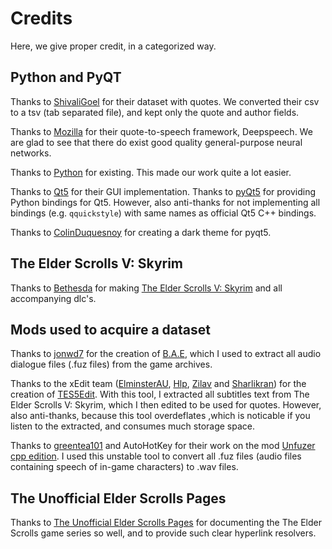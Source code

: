 # Credits
Here, we give proper credit, in a categorized way.

## Python and PyQT
Thanks to [ShivaliGoel](https://github.com/ShivaliGoel/Quotes-500K) for their dataset with quotes.
We converted their csv to a tsv (tab separated file), and kept only the quote and author fields.

Thanks to [Mozilla](https://github.com/mozilla/DeepSpeech/releases/) for their quote-to-speech framework, Deepspeech.
We are glad to see that there do exist good quality general-purpose neural networks.

Thanks to [Python](https://www.python.org/) for existing.
This made our work quite a lot easier.

Thanks to [Qt5](https://www.qt.io/) for their GUI implementation.
Thanks to [pyQt5](https://www.riverbankcomputing.com/software/pyqt) for providing Python bindings for Qt5.
However, also anti-thanks for not implementing all bindings (e.g. `qquickstyle`) with same names as official Qt5 C++ bindings.

Thanks to [ColinDuquesnoy](https://github.com/ColinDuquesnoy/QDarkStyleSheet) for creating a dark theme for pyqt5.

## The Elder Scrolls V: Skyrim
Thanks to [Bethesda](https://elderscrolls.bethesda.net/) for making [The Elder Scrolls V: Skyrim](https://elderscrolls.bethesda.net/en/skyrim) and all accompanying dlc's.

## Mods used to acquire a dataset
Thanks to [jonwd7](https://www.nexusmods.com/skyrimspecialedition/users/2492841) for the creation of [B.A.E](https://www.nexusmods.com/skyrimspecialedition/mods/974/), which I used to extract all audio dialogue files (.fuz files) from the game archives.

Thanks to the xEdit team ([ElminsterAU](http://www.nexusmods.com/users/167469/?), [Hlp](http://www.nexusmods.com/users/1102380/?), [Zilav](http://www.nexusmods.com/users/156622/?) and [Sharlikran](http://www.nexusmods.com/users/4147439/?)) for the creation of [TES5Edit](https://www.nexusmods.com/skyrim/mods/25859). With this tool, I extracted all subtitles text from The Elder Scrolls V: Skyrim, which I then edited to be used for quotes. However, also anti-thanks, because this tool overdeflates ,which is noticable if you listen to the extracted, and consumes much storage space.

Thanks to [greentea101](https://www.nexusmods.com/skyrim/users/974272) and AutoHotKey for their work on the mod [Unfuzer cpp edition](https://www.nexusmods.com/skyrim/mods/19242). I used this unstable tool to convert all .fuz files (audio files containing speech of in-game characters)
to .wav files.

## The Unofficial Elder Scrolls Pages
Thanks to [The Unofficial Elder Scrolls Pages](https://en.uesp.net/) for documenting the The Elder Scrolls game series so well, and to provide such clear hyperlink resolvers.